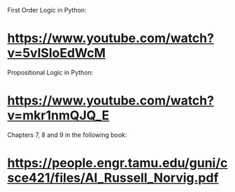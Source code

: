 First Order Logic in Python:

# https://www.youtube.com/watch?v=5vlSloEdWcM

Propositional Logic in Python:

# https://www.youtube.com/watch?v=mkr1nmQJQ_E

Chapters 7, 8 and 9 in the following book:

# https://people.engr.tamu.edu/guni/csce421/files/AI_Russell_Norvig.pdf
